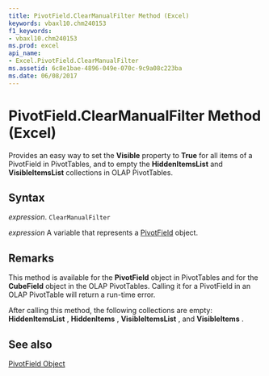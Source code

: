 ```yaml
---
title: PivotField.ClearManualFilter Method (Excel)
keywords: vbaxl10.chm240153
f1_keywords:
- vbaxl10.chm240153
ms.prod: excel
api_name:
- Excel.PivotField.ClearManualFilter
ms.assetid: 6c8e1bae-4896-049e-070c-9c9a08c223ba
ms.date: 06/08/2017
---
```



# PivotField.ClearManualFilter Method (Excel)

Provides an easy way to set the  **Visible** property to **True** for all items of a PivotField in PivotTables, and to empty the **HiddenItemsList** and **VisibleItemsList** collections in OLAP PivotTables.


## Syntax

 _expression_. `ClearManualFilter`

 _expression_ A variable that represents a [PivotField](./Excel.PivotField.md) object.


## Remarks

This method is available for the  **PivotField** object in PivotTables and for the **CubeField** object in the OLAP PivotTables. Calling it for a PivotField in an OLAP PivotTable will return a run-time error.

After calling this method, the following collections are empty:  **HiddenItemsList** , **HiddenItems** , **VisibleItemsList** , and **VisibleItems** .


## See also


[PivotField Object](Excel.PivotField.md)

